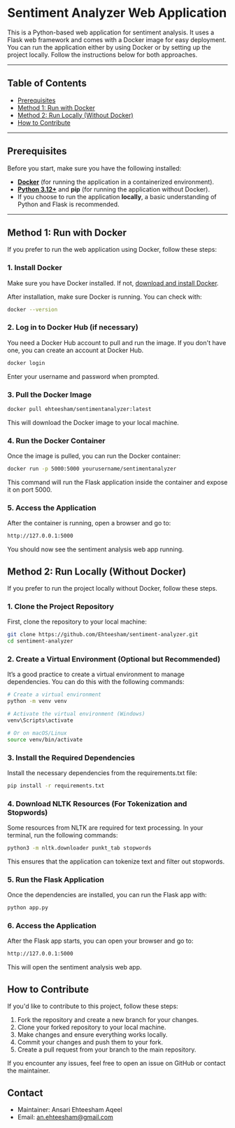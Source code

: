 # Sentiment Analyzer Web Application

This is a Python-based web application for sentiment analysis. It uses a Flask web framework and comes with a Docker image for easy deployment. You can run the application either by using Docker or by setting up the project locally. Follow the instructions below for both approaches.

---

## Table of Contents

- [Prerequisites](#prerequisites)
- [Method 1: Run with Docker](#method-1-run-with-docker)
- [Method 2: Run Locally (Without Docker)](#method-2-run-locally-without-docker)
- [How to Contribute](#how-to-contribute)

---

## Prerequisites

Before you start, make sure you have the following installed:

- **[Docker](https://www.docker.com/get-started)** (for running the application in a containerized environment).
- **[Python 3.12+](https://www.python.org/downloads/)** and **pip** (for running the application without Docker).
- If you choose to run the application **locally**, a basic understanding of Python and Flask is recommended.

---

## Method 1: Run with Docker

If you prefer to run the web application using Docker, follow these steps:

### 1. Install Docker

Make sure you have Docker installed. If not, [download and install Docker](https://www.docker.com/get-started).

After installation, make sure Docker is running. You can check with:

```bash
docker --version
```

### 2. Log in to Docker Hub (if necessary)

You need a Docker Hub account to pull and run the image. If you don't have one, you can create an account at Docker Hub.

```bash
docker login
```
Enter your username and password when prompted.

### 3. Pull the Docker Image

```bash
docker pull ehteesham/sentimentanalyzer:latest
```
This will download the Docker image to your local machine.

### 4. Run the Docker Container

Once the image is pulled, you can run the Docker container:

```bash
docker run -p 5000:5000 yourusername/sentimentanalyzer
```
This command will run the Flask application inside the container and expose it on port 5000.

### 5. Access the Application
After the container is running, open a browser and go to:
```bash
http://127.0.0.1:5000
```
You should now see the sentiment analysis web app running.


## Method 2: Run Locally (Without Docker)

If you prefer to run the project locally without Docker, follow these steps.

### 1. Clone the Project Repository

First, clone the repository to your local machine:

```bash
git clone https://github.com/Ehteesham/sentiment-analyzer.git
cd sentiment-analyzer
```

### 2. Create a Virtual Environment (Optional but Recommended)

It’s a good practice to create a virtual environment to manage dependencies. You can do this with the following commands:

```bash
# Create a virtual environment
python -m venv venv

# Activate the virtual environment (Windows)
venv\Scripts\activate

# Or on macOS/Linux
source venv/bin/activate
```

### 3. Install the Required Dependencies

Install the necessary dependencies from the requirements.txt file:

```bash
pip install -r requirements.txt
```

### 4. Download NLTK Resources (For Tokenization and Stopwords)

Some resources from NLTK are required for text processing. In your terminal, run the following commands:

```bash
python3 -m nltk.downloader punkt_tab stopwords
```
This ensures that the application can tokenize text and filter out stopwords.

### 5. Run the Flask Application

Once the dependencies are installed, you can run the Flask app with:

```bash
python app.py
```

### 6. Access the Application

After the Flask app starts, you can open your browser and go to:
```bash
http://127.0.0.1:5000
```
This will open the sentiment analysis web app.

## How to Contribute
If you'd like to contribute to this project, follow these steps:

1. Fork the repository and create a new branch for your changes.
2. Clone your forked repository to your local machine.
3. Make changes and ensure everything works locally.
4. Commit your changes and push them to your fork.
5. Create a pull request from your branch to the main repository.

If you encounter any issues, feel free to open an issue on GitHub or contact the maintainer.

## Contact
* Maintainer: Ansari Ehteesham Aqeel
* Email: an.ehteesham@gmail.com